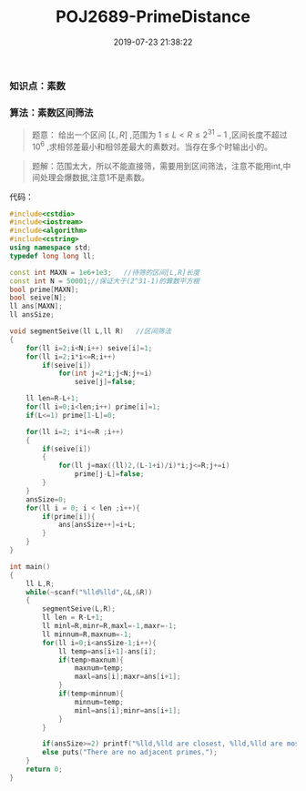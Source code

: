 ﻿---
title: POJ2689-PrimeDistance
date: 2019-07-23 21:38:22
tags:
	- 素数
	- POJ
categories:
	- 数论题集
cover:  static/images/number_theory/poj2689.png
---

### 知识点：素数

### 算法：素数区间筛法

> 题意： 给出一个区间 $[L,R]$ ,范围为 $1\le L<R \le 2^{31}-1$ ,区间长度不超过 $10^6$ ,求相邻差最小和相邻差最大的素数对。当存在多个时输出小的。

> 题解：范围太大，所以不能直接筛，需要用到区间筛法，注意不能用int,中间处理会爆数据,注意1不是素数。

代码：

```c++
#include<cstdio>
#include<iostream>
#include<algorithm>
#include<cstring>
using namespace std;
typedef long long ll;

const int MAXN = 1e6+1e3;   //待筛的区间[L,R]长度
const int N = 50001;//保证大于(2^31-1)的算数平方根
bool prime[MAXN];
bool seive[N];
ll ans[MAXN];
ll ansSize;

void segmentSeive(ll L,ll R)   //区间筛法
{
    for(ll i=2;i<N;i++) seive[i]=1;
    for(ll i=2;i*i<=R;i++)
        if(seive[i])
            for(int j=2*i;j<N;j+=i)
                seive[j]=false;

    ll len=R-L+1;
    for(ll i=0;i<len;i++) prime[i]=1;
    if(L<=1) prime[1-L]=0;

    for(ll i=2; i*i<=R ;i++)
    {
        if(seive[i])
        {
            for(ll j=max((ll)2,(L-1+i)/i)*i;j<=R;j+=i)
                prime[j-L]=false;
        }
    }
    ansSize=0;
    for(ll i = 0; i < len ;i++){
        if(prime[i]){
            ans[ansSize++]=i+L;
        }
    }
}

int main()
{
    ll L,R;
    while(~scanf("%lld%lld",&L,&R))
    {
        segmentSeive(L,R);
        ll len = R-L+1;
        ll minl=R,minr=R,maxl=-1,maxr=-1;
        ll minnum=R,maxnum=-1;
        for(ll i=0;i<ansSize-1;i++){
            ll temp=ans[i+1]-ans[i];
            if(temp>maxnum){
                maxnum=temp;
                maxl=ans[i];maxr=ans[i+1];
            }
            if(temp<minnum){
                minnum=temp;
                minl=ans[i];minr=ans[i+1];
            }
        }

        if(ansSize>=2) printf("%lld,%lld are closest, %lld,%lld are most distant.\n",minl,minr,maxl,maxr);
        else puts("There are no adjacent primes.");
    }
    return 0;
}

```

